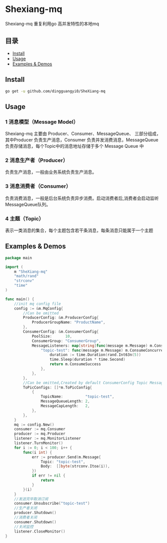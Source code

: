 # Shexiang-mq
Shexiang-mq 重复利用go 高并发特性的本地mq
## 目录

- [Install](#install)
- [Usage](#usage)
- [Examples & Demos](#examples--demos)


## Install

```sh
go get -u github.com/dingguangyi0/SheXiang-mq
```


## Usage
### 1 消息模型（Message Model）

Shexiang-mq 主要由 Producer、Consumer、MessageQueue、 三部分组成，其中Producer 负责生产消息，Consumer 负责并发消费消息，MessageQueue 负责存储消息，每个Topic中的消息地址存储于多个 Message Queue 中

### 2 消息生产者（Producer）
负责生产消息，一般由业务系统负责生产消息。

### 3 消息消费者（Consumer）
负责消费消息，一般是后台系统负责异步消费。启动消费者后,消费者会启动监听 MessageQueue队列。

### 4 主题（Topic）
表示一类消息的集合，每个主题包含若干条消息，每条消息只能属于一个主题

## Examples & Demos

```go
package main

import (
	m "SheXiang-mq"
	"math/rand"
	"strconv"
	"time"
)

func main() {
	//init mq config file
	config := &m.MqConfig{
		//Can be omitted
		ProducerConfig: &m.ProducerConfig{
			ProducerGroupName: "ProductName",
		},
		ConsumerConfig: &m.ConsumerConfig{
			PoolSize:      10,
			ConsumerGroup: "ConsumerGroup",
			MessageListeners: map[string]func(message m.Message) m.ConsumeConcurrentlyStatus{
				"topic-test": func(message m.Message) m.ConsumeConcurrentlyStatus {
					duration := time.Duration(rand.Int63n(5))
					time.Sleep(duration * time.Second)
					return m.ConsumeSuccess
				},
			},
		},
		//Can be omitted,Created by default ConsumerConfig Topic MessageQueueLength 5 MessageCapLength 5
		ToPicConfigs: []*m.ToPicConfig{
			{
				TopicName:          "topic-test",
				MessageQueueLength: 2,
				MessageCapLength:   2,
			},
		},
	}
	mq := config.New()
	consumer := mq.Consumer
	producer := mq.Producer
	listener := mq.MonitorListener
	listener.TurnMonitor()
	for i := 0; i < 100; i++ {
		func(i int) {
			err := producer.Send(m.Message{
				Topic: "topic-test",
				Body:  []byte(strconv.Itoa(i)),
			})
			if err != nil {
				return
			}
		}(i)
	}
	//发送完毕取消订阅
	consumer.Unsubscribe("topic-test")
	//生产者关闭
	producer.Shutdown()
	//消费者关闭
	consumer.Shutdown()
	//关闭监控
	listener.CloseMonitor()
}

```
